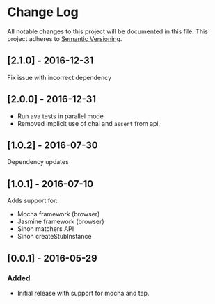 # Change Log
All notable changes to this project will be documented in this file.
This project adheres to [Semantic Versioning](http://semver.org/).

## [2.1.0] - 2016-12-31

Fix issue with incorrect dependency

## [2.0.0] - 2016-12-31

- Run ava tests in parallel mode
- Removed implicit use of chai and `assert` from api.

## [1.0.2] - 2016-07-30

Dependency updates

## [1.0.1] - 2016-07-10

Adds support for:

- Mocha framework (browser)
- Jasmine framework (browser)
- Sinon matchers API
- Sinon createStubInstance


## [0.0.1] - 2016-05-29
### Added

- Initial release with support for mocha and tap.
